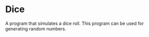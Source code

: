 # Dice
A program that simulates a dice roll. This program can be used for generating random numbers.
